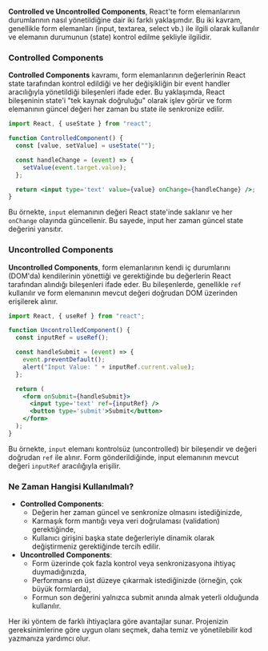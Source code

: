 **Controlled ve Uncontrolled Components**, React'te form elemanlarının durumlarının nasıl yönetildiğine dair iki farklı yaklaşımdır. Bu iki kavram, genellikle form elemanları (input, textarea, select vb.) ile ilgili olarak kullanılır ve elemanın durumunun (state) kontrol edilme şekliyle ilgilidir.

### Controlled Components

**Controlled Components** kavramı, form elemanlarının değerlerinin React state tarafından kontrol edildiği ve her değişikliğin bir event handler aracılığıyla yönetildiği bileşenleri ifade eder. Bu yaklaşımda, React bileşeninin state'i "tek kaynak doğruluğu" olarak işlev görür ve form elemanının güncel değeri her zaman bu state ile senkronize edilir.

```jsx
import React, { useState } from "react";

function ControlledComponent() {
  const [value, setValue] = useState("");

  const handleChange = (event) => {
    setValue(event.target.value);
  };

  return <input type='text' value={value} onChange={handleChange} />;
}
```

Bu örnekte, `input` elemanının değeri React state'inde saklanır ve her `onChange` olayında güncellenir. Bu sayede, input her zaman güncel state değerini yansıtır.

### Uncontrolled Components

**Uncontrolled Components**, form elemanlarının kendi iç durumlarını (DOM'da) kendilerinin yönettiği ve gerektiğinde bu değerlerin React tarafından alındığı bileşenleri ifade eder. Bu bileşenlerde, genellikle `ref` kullanılır ve form elemanının mevcut değeri doğrudan DOM üzerinden erişilerek alınır.

```jsx
import React, { useRef } from "react";

function UncontrolledComponent() {
  const inputRef = useRef();

  const handleSubmit = (event) => {
    event.preventDefault();
    alert("Input Value: " + inputRef.current.value);
  };

  return (
    <form onSubmit={handleSubmit}>
      <input type='text' ref={inputRef} />
      <button type='submit'>Submit</button>
    </form>
  );
}
```

Bu örnekte, `input` elemanı kontrolsüz (uncontrolled) bir bileşendir ve değeri doğrudan `ref` ile alınır. Form gönderildiğinde, input elemanının mevcut değeri `inputRef` aracılığıyla erişilir.

### Ne Zaman Hangisi Kullanılmalı?

- **Controlled Components**:
  - Değerin her zaman güncel ve senkronize olmasını istediğinizde,
  - Karmaşık form mantığı veya veri doğrulaması (validation) gerektiğinde,
  - Kullanıcı girişini başka state değerleriyle dinamik olarak değiştirmeniz gerektiğinde tercih edilir.
- **Uncontrolled Components**:
  - Form üzerinde çok fazla kontrol veya senkronizasyona ihtiyaç duymadığınızda,
  - Performansı en üst düzeye çıkarmak istediğinizde (örneğin, çok büyük formlarda),
  - Formun son değerini yalnızca submit anında almak yeterli olduğunda kullanılır.

Her iki yöntem de farklı ihtiyaçlara göre avantajlar sunar. Projenizin gereksinimlerine göre uygun olanı seçmek, daha temiz ve yönetilebilir kod yazmanıza yardımcı olur.
